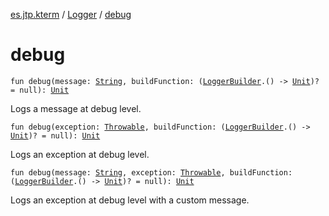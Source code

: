 [es.jtp.kterm](../index.md) / [Logger](index.md) / [debug](./debug.md)

# debug

`fun debug(message: `[`String`](https://kotlinlang.org/api/latest/jvm/stdlib/kotlin/-string/index.html)`, buildFunction: (`[`LoggerBuilder`](../-logger-builder/index.md)`.() -> `[`Unit`](https://kotlinlang.org/api/latest/jvm/stdlib/kotlin/-unit/index.html)`)? = null): `[`Unit`](https://kotlinlang.org/api/latest/jvm/stdlib/kotlin/-unit/index.html)

Logs a message at debug level.

`fun debug(exception: `[`Throwable`](https://kotlinlang.org/api/latest/jvm/stdlib/kotlin/-throwable/index.html)`, buildFunction: (`[`LoggerBuilder`](../-logger-builder/index.md)`.() -> `[`Unit`](https://kotlinlang.org/api/latest/jvm/stdlib/kotlin/-unit/index.html)`)? = null): `[`Unit`](https://kotlinlang.org/api/latest/jvm/stdlib/kotlin/-unit/index.html)

Logs an exception at debug level.

`fun debug(message: `[`String`](https://kotlinlang.org/api/latest/jvm/stdlib/kotlin/-string/index.html)`, exception: `[`Throwable`](https://kotlinlang.org/api/latest/jvm/stdlib/kotlin/-throwable/index.html)`, buildFunction: (`[`LoggerBuilder`](../-logger-builder/index.md)`.() -> `[`Unit`](https://kotlinlang.org/api/latest/jvm/stdlib/kotlin/-unit/index.html)`)? = null): `[`Unit`](https://kotlinlang.org/api/latest/jvm/stdlib/kotlin/-unit/index.html)

Logs an exception at debug level with a custom message.

